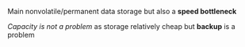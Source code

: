 

Main nonvolatile/permanent data storage but also a **speed bottleneck**

_Capacity is not a problem_ as storage relatively cheap but **backup** is a problem

